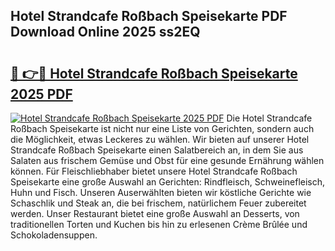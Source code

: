 ## Hotel Strandcafe Roßbach Speisekarte PDF Download Online 2025 ss2EQ

# <h2><a href="http://gcbrfty.nevu.top/?p=Hotel+Strandcafe+Ro%c3%9fbach+Speisekarte">🔗 👉🔴 Hotel Strandcafe Roßbach Speisekarte 2025 PDF</a></h2>

[![Hotel Strandcafe Roßbach Speisekarte 2025 PDF](https://i.imgur.com/dBaPXMq.png)](http://gcbrfty.nevu.top/?p=Hotel+Strandcafe+Ro%c3%9fbach+Speisekarte)
Die Hotel Strandcafe Roßbach Speisekarte ist nicht nur eine Liste von Gerichten, sondern auch die Möglichkeit, etwas Leckeres zu wählen. Wir bieten auf unserer Hotel Strandcafe Roßbach Speisekarte einen Salatbereich an, in dem Sie aus Salaten aus frischem Gemüse und Obst für eine gesunde Ernährung wählen können. Für Fleischliebhaber bietet unsere Hotel Strandcafe Roßbach Speisekarte eine große Auswahl an Gerichten: Rindfleisch, Schweinefleisch, Huhn und Fisch. Unseren Auserwählten bieten wir köstliche Gerichte wie Schaschlik und Steak an, die bei frischem, natürlichem Feuer zubereitet werden. Unser Restaurant bietet eine große Auswahl an Desserts, von traditionellen Torten und Kuchen bis hin zu erlesenen Crème Brûlée und Schokoladensuppen.
